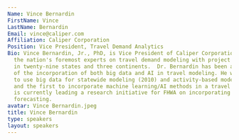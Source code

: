 ```yaml
---
Name: Vince Bernardin
FirstName: Vince
LastName: Bernardin
Email: vince@caliper.com
Affiliation: Caliper Corporation
Position: Vice President, Travel Demand Analytics
Bio: Vince Bernardin, Jr., PhD, is Vice President of Caliper Corporation and one of
  the nation's foremost experts on travel demand modeling with project experience
  in twenty-nine states and three continents.  Dr. Bernardin has been at the forefront
  of the incorporation of both big data and AI in travel modeling. He was the first
  to use big data for statewide modeling (2010) and activity-based modeling (2016),
  and the first to incorporate machine learning/AI methods in a travel model (2017).  He
  is currently leading a research initiative for FHWA on incorporating AI in travel
  forecasting.
avatar: Vince Bernardin.jpeg
title: Vince Bernardin
type: speakers
layout: speakers
---
```

